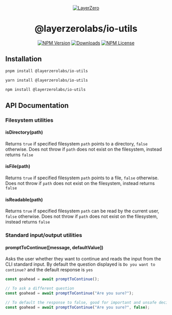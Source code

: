 <p align="center">
  <a href="https://layerzero.network">
    <img alt="LayerZero" style="max-width: 500px" src="https://d3a2dpnnrypp5h.cloudfront.net/bridge-app/lz.png"/>
  </a>
</p>

<h1 align="center">@layerzerolabs/io-utils</h1>

<!-- The badges section -->
<p align="center">
  <!-- Shields.io NPM published package version -->
  <a href="https://www.npmjs.com/package/@layerzerolabs/io-utils"><img alt="NPM Version" src="https://img.shields.io/npm/v/@layerzerolabs/io-utils"/></a>
  <!-- Shields.io NPM downloads -->
  <a href="https://www.npmjs.com/package/@layerzerolabs/io-utils"><img alt="Downloads" src="https://img.shields.io/npm/dm/@layerzerolabs/io-utils"/></a>
  <!-- Shields.io license badge -->
  <a href="https://www.npmjs.com/package/@layerzerolabs/io-utils"><img alt="NPM License" src="https://img.shields.io/npm/l/@layerzerolabs/io-utils"/></a>
</p>

## Installation

```bash
pnpm install @layerzerolabs/io-utils
```

```bash
yarn install @layerzerolabs/io-utils
```

```bash
npm install @layerzerolabs/io-utils
```

## API Documentation

### Filesystem utilities

#### isDirectory(path)

Returns `true` if specified filesystem `path` points to a directory, `false` otherwise. Does not throw if `path` does not exist on the filesystem, instead returns `false`

#### isFile(path)

Returns `true` if specified filesystem `path` points to a file, `false` otherwise. Does not throw if `path` does not exist on the filesystem, instead returns `false`

#### isReadable(path)

Returns `true` if specified filesystem `path` can be read by the current user, `false` otherwise. Does not throw if `path` does not exist on the filesystem, instead returns `false`

### Standard input/output utilities

#### promptToContinue([message, defaultValue])

Asks the user whether they want to continue and reads the input from the CLI standard input. By default the question displayed is `Do you want to continue?` and the default response is `yes`

```typescript
const goahead = await promptToContinue();

// To ask a different question
const goahead = await promptToContinue("Are you sure?");

// To default the response to false, good for important and unsafe decisions
const goahead = await promptToContinue("Are you sure?", false);
```
